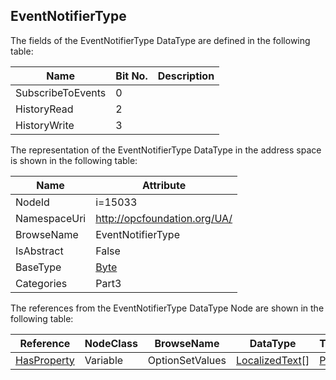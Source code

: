 <!-- datatype -->
## EventNotifierType
  
<!-- end of description -->
The fields of the EventNotifierType DataType are defined in the following table:  

|Name|Bit No.| Description|
|---|---|---|
|SubscribeToEvents|0||
|HistoryRead|2||
|HistoryWrite|3||

The representation of the EventNotifierType DataType in the address space is shown in the following table:  

|Name|Attribute|
|---|---|
|NodeId|i=15033|
|NamespaceUri|http://opcfoundation.org/UA/|
|BrowseName|EventNotifierType|
|IsAbstract|False|
|BaseType|[Byte](../../../Part3/DataTypes/Byte/readme.md)|
|Categories|Part3|

The references from the EventNotifierType DataType Node are shown in the following table:  

|Reference|NodeClass|BrowseName|DataType|TypeDefinition|ModellingRule|
|---|---|---|---|---|---|
|[HasProperty](../../../Part3/ReferenceTypes/HasProperty/readme.md)|Variable|OptionSetValues|[LocalizedText](../../../Part3/DataTypes/LocalizedText/readme.md)[]|[PropertyType](../../Part5/VariableTypes/PropertyType/readme.md)|[Mandatory](../../Objects/Mandatory/readme.md)|

